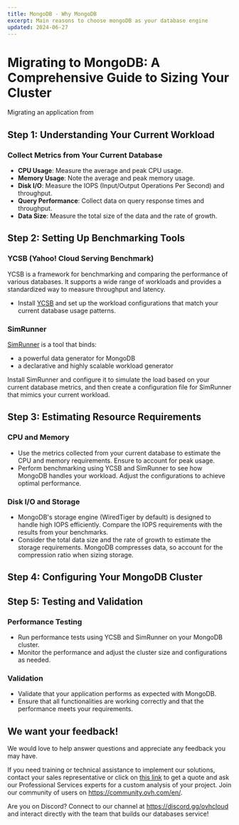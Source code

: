 ```yaml
---
title: MongoDB - Why MongoDB
excerpt: Main reasons to choose mongoDB as your database engine
updated: 2024-06-27
---
```


# Migrating to MongoDB: A Comprehensive Guide to Sizing Your Cluster

Migrating an application from

## Step 1: Understanding Your Current Workload

### Collect Metrics from Your Current Database
- **CPU Usage**: Measure the average and peak CPU usage.
- **Memory Usage**: Note the average and peak memory usage.
- **Disk I/O**: Measure the IOPS (Input/Output Operations Per Second) and throughput.
- **Query Performance**: Collect data on query response times and throughput.
- **Data Size**: Measure the total size of the data and the rate of growth.


## Step 2: Setting Up Benchmarking Tools

### YCSB (Yahoo! Cloud Serving Benchmark)
YCSB is a framework for benchmarking and comparing the performance of various databases. It supports a wide range of workloads and provides a standardized way to measure throughput and latency.

- Install [YCSB](https://github.com/brianfrankcooper/YCSB) and set up the workload configurations that match your current database usage patterns.

### SimRunner
[SimRunner](https://github.com/schambon/SimRunner) is a tool that binds:

- a powerful data generator for MongoDB
- a declarative and highly scalable workload generator

Install SimRunner and configure it to simulate the load based on your current database metrics, and then create a configuration file for SimRunner that mimics your current workload.

## Step 3: Estimating Resource Requirements

### CPU and Memory
- Use the metrics collected from your current database to estimate the CPU and memory requirements. Ensure to account for peak usage.
- Perform benchmarking using YCSB and SimRunner to see how MongoDB handles your workload. Adjust the configurations to achieve optimal performance.

### Disk I/O and Storage
- MongoDB's storage engine (WiredTiger by default) is designed to handle high IOPS efficiently. Compare the IOPS requirements with the results from your benchmarks.
- Consider the total data size and the rate of growth to estimate the storage requirements. MongoDB compresses data, so account for the compression ratio when sizing storage.

## Step 4: Configuring Your MongoDB Cluster


## Step 5: Testing and Validation

### Performance Testing
- Run performance tests using YCSB and SimRunner on your MongoDB cluster.
- Monitor the performance and adjust the cluster size and configurations as needed.

### Validation
- Validate that your application performs as expected with MongoDB.
- Ensure that all functionalities are working correctly and that the performance meets your requirements.

## We want your feedback!

We would love to help answer questions and appreciate any feedback you may have.

If you need training or technical assistance to implement our solutions, contact your sales representative or click on [this link](https://www.ovhcloud.com/en-gb/professional-services/) to get a quote and ask our Professional Services experts for a custom analysis of your project. Join our community of users on <https://community.ovh.com/en/>.

Are you on Discord? Connect to our channel at <https://discord.gg/ovhcloud> and interact directly with the team that builds our databases service!
